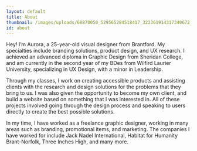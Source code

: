 ```yaml
---
layout: default
title: About
thumbnail: /images/uploads/68870050_529565284518417_322361914317340672_n.jpg
id: about
---
```

Hey! I’m Aurora, a 25-year-old visual designer from Brantford. My specialties include branding solutions, product design, and UX research. I achieved an advanced diploma in Graphic Design from Sheridan College, and am currently in the second year of my BDes from Wilfird Laurier University, specializing in UX Design, with a minor in Leadership.

Through my classes, I work on creating accessible products and assisting clients with the research and design solutions for the problems that they bring to us. I was also given the opportunity to become my own client, and build a website based on something that I was interested in. All of these projects involved going through the design process and speaking to users directly to create the best possible solutions.

In my time, I have worked as a freelance graphic designer, working in many areas such as branding, promotional items, and marketing. The companies I have worked for include Jack Nadel International, Habitat for Humanity Brant-Norfolk, Three Inches High, and many more.
